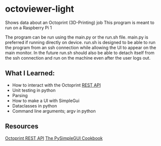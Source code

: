 # octoviewer-light
Shows data about an Octoprint (3D-Printing) job 
This program is meant to run on a Raspberry Pi 1

The program can be run using the main.py or the run.sh file.
main.py is preferred if running directly on device.
run.sh is designed to be able to run the program from an ssh connection while allowing the UI to appear on the main monitor. In the future run.sh should also be able to detach itself from the ssh connection and run on the machine even after the user logs out.

## What I Learned:
* How to interact with the Octoprint [REST API](https://docs.octoprint.org/en/master/api/index.html)
* Unit testing in python
* Parsing
* How to make a UI with SimpleGui
* Dataclasses in python
* Command line arguments; argv in python


## Resources
[Octoprint REST API](https://docs.octoprint.org/en/master/api/index.html)
[The PySimpleGUI Cookbook](https://pysimplegui.readthedocs.io/en/latest/cookbook/)